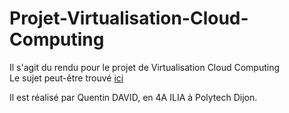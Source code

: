 # Projet-Virtualisation-Cloud-Computing

Il s'agit du rendu pour le projet de Virtualisation Cloud Computing  
Le sujet peut-être trouvé [ici](https://github.com/JeromeMSD/module_virtualisation-et-cloud-computing/blob/main/projet.md)  
  
Il est réalisé par Quentin DAVID, en 4A ILIA à Polytech Dijon.  
  
  
